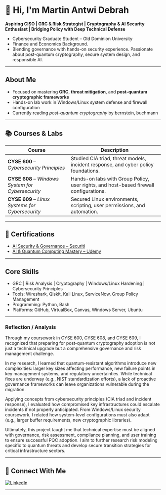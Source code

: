 # 👋 Hi, I'm Martin Antwi Debrah

 **Aspiring CISO | GRC & Risk Strategist | Cryptography & AI Security Enthusiast | Bridging Policy with Deep Technical Defense**

- Cybersecurity Graduate Student – Old Dominion University  
- Finance and Economics Background.  
- Blending governance with hands-on security experience. Passionate about post-quantum cryptography, secure system design, and responsible AI.

---

##  About Me

- Focused on mastering **GRC**, **threat mitigation**, and **post-quantum cryptographic frameworks**
- Hands-on lab work in Windows/Linux system defense and firewall configuration
- Currently reading *post-quantum cryptography* by bernstein, buchmann  

---

## 📚 Courses & Labs

| Course | Description |
|--------|-------------|
| **CYSE 600** – *Cybersecurity Principles* | Studied CIA triad, threat models, incident response, and cyber policy foundations. |
| **CYSE 608** – *Windows System for Cybersecurity* | Hands-on labs with Group Policy, user rights, and host-based firewall configurations. |
| **CYSE 609** – *Linux Systems for Cybersecurity* | Secured Linux environments, scripting, user permissions, and automation. |

---

## 🏅 Certifications

-  [AI Security & Governance – Securiti](https://education.securiti.ai/verification/1335AA3A9-1335AA218-12D3685F7/)
-  [AI & Quantum Computing Mastery – Udemy](https://www.udemy.com/certificate/UC-b7b44fb2-5b7f-4314-8af0-2ee856785b73/?utm_campaign=email&utm_medium=email&utm_source=sendgrid.com)

---

##  Core Skills

-  GRC | Risk Analysis | Cryptography | Windows/Linux Hardening | Cybersecurity Principles  
-  Tools: Wireshark, Qiskit, Kali Linux, ServiceNow, Group Policy Management  
-  Programming: Python, Bash  
-  Platforms: GitHub, VirtualBox, Canvas, Windows Server, Ubuntu

---

### Reflection / Analysis

Through my coursework in CYSE 600, CYSE 608, and CYSE 609, I recognized that preparing for post-quantum cryptography adoption is not just a technical upgrade but a comprehensive governance and risk management challenge. 

In my research, I learned that quantum-resistant algorithms introduce new complexities: larger key sizes affecting performance, new failure points in key management systems, and regulatory uncertainties. While technical fixes are underway (e.g., NIST standardization efforts), a lack of proactive governance frameworks can leave organizations vulnerable during the migration.

Applying concepts from cybersecurity principles (CIA triad and incident response), I evaluated how compromised key infrastructures could escalate incidents if not properly anticipated. From Windows/Linux security coursework, I related how system-level configurations must also adapt (e.g., larger buffer requirements, new cryptographic libraries).

Ultimately, this project taught me that technical expertise must be aligned with governance, risk assessment, compliance planning, and user training to ensure successful PQC adoption. I aim to further research risk modeling specific to quantum threats and develop secure transition strategies for critical infrastructure sectors.

---

## 🤝 Connect With Me

[![LinkedIn](https://cdn.jsdelivr.net/npm/simple-icons@v3/icons/linkedin.svg)](https://www.linkedin.com/in/martin-antwi-debrah-3532a9171)  


---

<!--
**MartinDebrah/MartinDebrah** is a ✨ special ✨ repository because its `README.md` appears on your GitHub profile.

🔭 I’m currently diving deep into cybersecurity and cryptography.  
🌱 Exploring post-quantum cryptography and AI-based threat detection.  
💬 Ask me about IT support, cybersecurity, or resume tips.  
⚡ Fun fact: I'm working toward becoming a world-leading expert in cryptography.
-->
